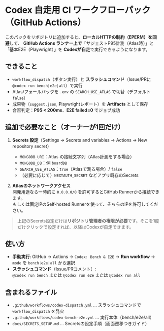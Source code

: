 # Codex 自走用 CI ワークフローパック（GitHub Actions）

このパックをリポジトリに追加すると、**ローカルHTTPの制約（EPERM）を回避**して、
**GitHub Actions ランナー上で**「サジェストP95計測（Atlas時）」と「基本E2E（Playwright）」を
**Codexが自走**で実行できるようになります。

## できること
- `workflow_dispatch`（ボタン実行）と **スラッシュコマンド**（Issue/PRに `@codex run bench|e2e|all`）で実行
- Atlas/フォールバックを `.env` の `SEARCH_USE_ATLAS` で切替（デフォルト `false`）
- 成果物（`suggest.json`, Playwrightレポート）を **Artifacts** として保存
- 合否判定：**P95 < 200ms**、**E2E failed=0** でジョブ成功

## 追加で必要なこと（オーナーが1回だけ）
1. **Secrets 設定**（Settings → Secrets and variables → Actions → New repository secret）
   - `MONGODB_URI`：Atlas の接続文字列（Atlas計測をする場合）
   - `MONGODB_DB`：例 `boardDB`
   - `SEARCH_USE_ATLAS`：`true`（Atlasで測る場合）/ `false`
   - （必要に応じて）`NEXTAUTH_SECRET` などアプリ既存のSecrets

2. **Atlasのネットワークアクセス**  
   開発用途なら一時的に `0.0.0.0/0` を許可するとGitHub Runnerから接続できます。  
   もしくは固定IPのSelf-hosted Runnerを使って、そちらのIPを許可してください。

> 上記のSecrets設定だけは**リポジトリ管理者の権限が必要**です。そこを1度だけクリックで設定すれば、以降はCodexが自走できます。

## 使い方
- **手動実行**: GitHub → Actions → `Codex: Bench & E2E` → **Run workflow** → `mode` を `bench|e2e|all` から選択
- **スラッシュコマンド**（Issue/PRコメント）:  
  `@codex run bench` または `@codex run e2e` または `@codex run all`

## 含まれるファイル
- `.github/workflows/codex-dispatch.yml` … スラッシュコマンドで `workflow_dispatch` を発火
- `.github/workflows/codex-bench-e2e.yml` … 実行本体（bench/e2e/all）
- `docs/SECRETS_SETUP.md` … Secretsの設定手順（画面遷移つきガイド）